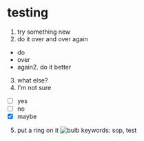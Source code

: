 # testing

1. try something new
2. do it over and over again
  - do
  - over
  - again2. do it better
3. what else?
4. I'm not sure
  - [ ] yes
  - [ ] no
  - [x] maybe
5. put a ring on it
![bulb]({{site.baseurl}}//Caduceus-Bulb.jpg)
keywords: sop, test
